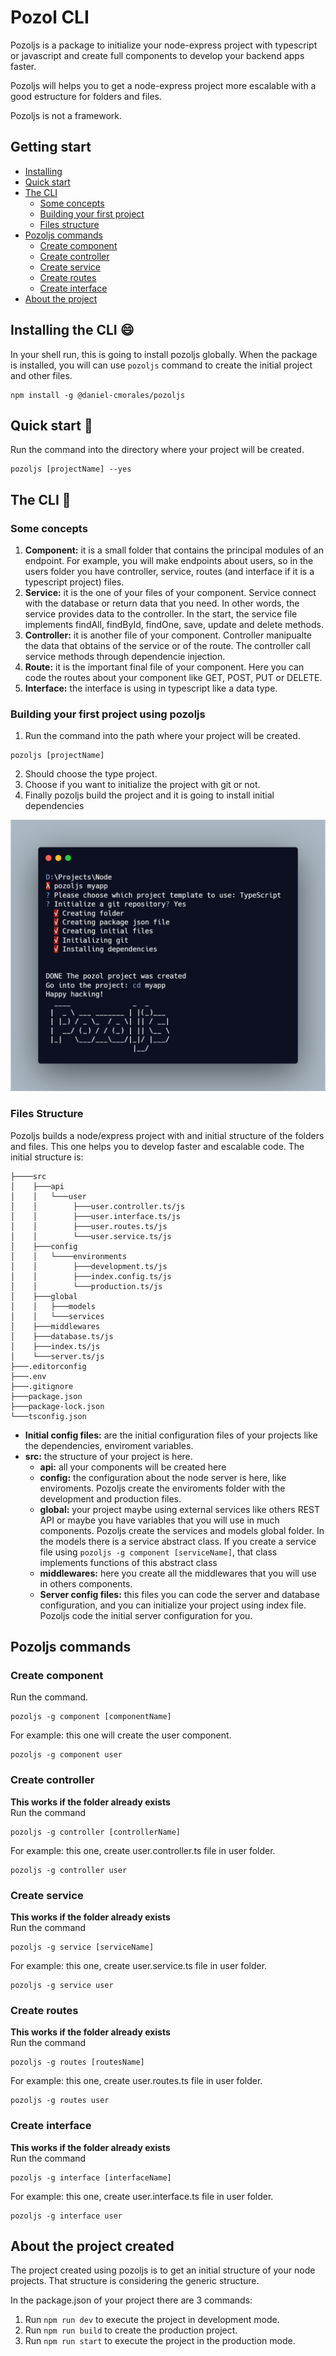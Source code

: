 # Pozol CLI

Pozoljs is a package to initialize your node-express project with typescript or javascript and create full components to develop your backend apps faster.

Pozoljs will helps you to get a node-express project more escalable with a good estructure for folders and files.

Pozoljs is not a framework.

## Getting start

- [Installing](#installing)
- [Quick start](#quick-start)
- [The CLI](#the-cli)
  - [Some concepts](#some-concepts)
  - [Building your first project](#build-project)
  - [Files structure](#files-structure)
- [Pozoljs commands](#commands)
  - [Create component](#create-component)
  - [Create controller](#create-controller)
  - [Create service](#create-service)
  - [Create routes](#create-routes)
  - [Create interface](#create-interface)
- [About the project](#about-project)

## Installing the CLI :smile: <a name="installing"></a>
In your shell run, this is going to install pozoljs globally. When the package is installed, you will can use `pozoljs` command to create the initial project and other files.
```shell
npm install -g @daniel-cmorales/pozoljs
```

## Quick start :rocket: <a name="quick-start"></a>
Run the command into the directory where your project will be created.
```shell
pozoljs [projectName] --yes
```

## The CLI :book: <a name="the-cli"></a>

### Some concepts <a name="some-concepts"></a>

1. **Component:** it is a small folder that contains the principal modules of an endpoint. For example, you will make endpoints about users, so in the users folder you have controller, service, routes (and interface if it is a typescript project) files.
2. **Service:** it is the one of your files of your component. Service connect with the database or return data that you need. In other words, the service provides data to the controller. In the start, the service file implements findAll, findById, findOne, save, update and delete methods.
3. **Controller:** it is another file of your component. Controller manipualte the data that obtains of the service or of the route. The controller call service methods through dependencie injection.
4. **Route:** it is the important final file of your component. Here you can code the routes about your component like GET, POST, PUT or DELETE.
5. **Interface:** the interface is using in typescript like a data type.

### Building your first project using pozoljs <a name="build-project"></a>
1. Run the command into the path where your project will be created.
```shell
pozoljs [projectName]
```
2. Should choose the type project.
3. Choose if you want to initialize the project with git or not.
4. Finally pozoljs build the project and it is going to install initial dependencies

![Installing](assets/create-project-4.png)

### Files Structure <a name="files-structure"></a>

Pozoljs builds a node/express project with and initial structure of the folders and files. This one helps you to develop faster and escalable code. The initial structure is:
```shell
├────src
│    ├───api
│    │   └───user
│    │        ├───user.controller.ts/js
│    │        ├───user.interface.ts/js
│    │        ├───user.routes.ts/js
│    │        └───user.service.ts/js
│    ├───config
│    │   └────environments
│    │        ├───development.ts/js
│    │        ├───index.config.ts/js
│    │        └───production.ts/js
│    ├───global
│    │   ├───models
│    │   └───services
│    ├───middlewares
│    ├───database.ts/js
│    ├───index.ts/js
│    └───server.ts/js
├───.editorconfig
├───.env
├───.gitignore
├───package.json
├───package-lock.json
└───tsconfig.json
```

- **Initial config files:** are the initial configuration files of your projects like the dependencies, enviroment variables.
- **src:** the structure of your project is here.
  - **api:** all your components will be created here
  - **config:** the configuration about the node server is here, like enviroments. Pozoljs create the enviroments folder with the development and production files.
  - **global:** your project maybe using external services like others REST API or maybe you have variables that you will use in much components. Pozoljs create the services and models global folder. In the models there is a service abstract class. If you create a service file using `pozoljs -g component [serviceName]`, that class implements functions of this abstract class
  - **middlewares:** here you create all the middlewares that you will use in others components.
  - **Server config files:** this files you can code the server and database configuration, and you can initialize your project using index file. Pozoljs code the initial server configuration for you.

## Pozoljs commands <a name="commands"></a>

### Create component <a name="create-component"></a>
Run the command.
```shell
pozoljs -g component [componentName]
```
For example: this one will create the user component.
```shell
pozoljs -g component user
```

### Create controller <a name="create-controller"></a>
**This works if the folder already exists**
\
Run the command
```shell
pozoljs -g controller [controllerName]
```
For example: this one, create user.controller.ts file in user folder.
```shell
pozoljs -g controller user
```

### Create service <a name="create-service"></a>
**This works if the folder already exists**
\
Run the command
```shell
pozoljs -g service [serviceName]
```
For example: this one, create user.service.ts file in user folder.
```shell
pozoljs -g service user
```

### Create routes <a name="create-routes"></a>
**This works if the folder already exists**
\
Run the command
```shell
pozoljs -g routes [routesName]
```
For example: this one, create user.routes.ts file in user folder.
```shell
pozoljs -g routes user
```

### Create interface <a name="create-interface"></a>
**This works if the folder already exists**
\
Run the command
```shell
pozoljs -g interface [interfaceName]
```
For example: this one, create user.interface.ts file in user folder.
```shell
pozoljs -g interface user
```

## About the project created <a name="about-project"></a>

The project created using pozoljs is to get an initial structure of your node projects. That structure is considering the generic structure.

In the package.json of your project there are 3 commands:

1. Run `npm run dev` to execute the project in development mode.
2. Run `npm run build` to create the production project.
3. Run `npm run start` to execute the project in the production mode.